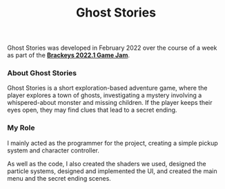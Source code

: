 ﻿---
layout: project
title: Ghost Stories
year: 2022
genre: Adventure/Exploration
roles: Design, Art, Programming
featureimage: /assets/images/projects/ghoststories.jpg
animatedimage: /assets/images/projects/ghoststories.jpg
bannerimage: /assets/images/projects/ghoststories.jpg
mainvideo:
downloadlinks:
  - https://ghostentity12.itch.io/ghost-stories
galleryimages:
 - /assets/images/projects/ghoststories5.jpg
 - /assets/images/projects/ghoststories.jpg
 - /assets/images/projects/ghoststories1.jpg
 - /assets/images/projects/ghoststories2.jpg
 - /assets/images/projects/ghoststories3.jpg
 - /assets/images/projects/ghoststories4.jpg
team:
  - Rhiannon Forster
---

Ghost Stories was developed in February 2022 over the course of a week as part of the **[Brackeys 2022.1 Game Jam](https://itch.io/jam/brackeys-7)**.

### About Ghost Stories
Ghost Stories is a short exploration-based adventure game, where the player explores a town of ghosts, investigating a mystery involving a whispered-about monster and missing children. If the player keeps their eyes open, they may find clues that lead to a secret ending.

### My Role
I mainly acted as the programmer for the project, creating a simple pickup system and character controller. 

As well as the code, I also created the shaders we used, designed the particle systems, designed and implemented the UI, and created the main menu and the secret ending scenes.
